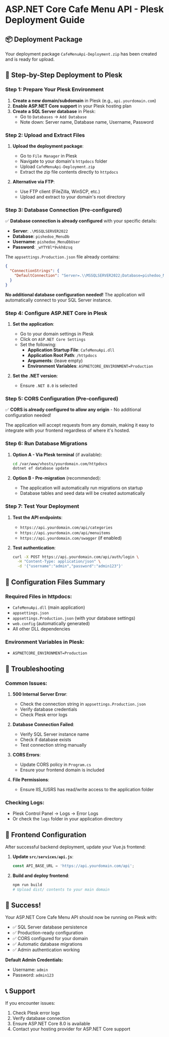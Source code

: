 # ASP.NET Core Cafe Menu API - Plesk Deployment Guide

## 📦 Deployment Package
Your deployment package `CafeMenuApi-Deployment.zip` has been created and is ready for upload.

## 🚀 Step-by-Step Deployment to Plesk

### Step 1: Prepare Your Plesk Environment

1. **Create a new domain/subdomain** in Plesk (e.g., `api.yourdomain.com`)
2. **Enable ASP.NET Core support** in your Plesk hosting plan
3. **Create a SQL Server database** in Plesk:
   - Go to `Databases` → `Add Database`
   - Note down: Server name, Database name, Username, Password

### Step 2: Upload and Extract Files

1. **Upload the deployment package**:
   - Go to `File Manager` in Plesk
   - Navigate to your domain's `httpdocs` folder
   - Upload `CafeMenuApi-Deployment.zip`
   - Extract the zip file contents directly to `httpdocs`

2. **Alternative via FTP**:
   - Use FTP client (FileZilla, WinSCP, etc.)
   - Upload and extract to your domain's root directory

### Step 3: Database Connection (Pre-configured)

✅ **Database connection is already configured** with your specific details:
- **Server**: `.\MSSQLSERVER2022`
- **Database**: `pishedoo_MenuDb`
- **Username**: `pishedoo_MenuDbUser`
- **Password**: `_wYTY8l*9vkh8zsq`

The `appsettings.Production.json` file already contains:
```json
{
  "ConnectionStrings": {
    "DefaultConnection": "Server=.\\MSSQLSERVER2022;Database=pishedoo_MenuDb;User Id=pishedoo_MenuDbUser;Password=_wYTY8l*9vkh8zsq;TrustServerCertificate=true;"
  }
}
```

**No additional database configuration needed!** The application will automatically connect to your SQL Server instance.

### Step 4: Configure ASP.NET Core in Plesk

1. **Set the application**:
   - Go to your domain settings in Plesk
   - Click on `ASP.NET Core Settings`
   - Set the following:
     - **Application Startup File**: `CafeMenuApi.dll`
     - **Application Root Path**: `/httpdocs`
     - **Arguments**: (leave empty)
     - **Environment Variables**: `ASPNETCORE_ENVIRONMENT=Production`

2. **Set the .NET version**:
   - Ensure `.NET 8.0` is selected

### Step 5: CORS Configuration (Pre-configured)

✅ **CORS is already configured to allow any origin** - No additional configuration needed!

The application will accept requests from any domain, making it easy to integrate with your frontend regardless of where it's hosted.

### Step 6: Run Database Migrations

1. **Option A - Via Plesk terminal** (if available):
   ```bash
   cd /var/www/vhosts/yourdomain.com/httpdocs
   dotnet ef database update
   ```

2. **Option B - Pre-migration** (recommended):
   - The application will automatically run migrations on startup
   - Database tables and seed data will be created automatically

### Step 7: Test Your Deployment

1. **Test the API endpoints**:
   - `https://api.yourdomain.com/api/categories`
   - `https://api.yourdomain.com/api/menuitems`
   - `https://api.yourdomain.com/swagger` (if enabled)

2. **Test authentication**:
   ```bash
   curl -X POST https://api.yourdomain.com/api/auth/login \
     -H "Content-Type: application/json" \
     -d '{"username":"admin","password":"admin123"}'
   ```

## 🔧 Configuration Files Summary

### Required Files in httpdocs:
- `CafeMenuApi.dll` (main application)
- `appsettings.json`
- `appsettings.Production.json` (with your database settings)
- `web.config` (automatically generated)
- All other DLL dependencies

### Environment Variables in Plesk:
- `ASPNETCORE_ENVIRONMENT=Production`

## 🐛 Troubleshooting

### Common Issues:

1. **500 Internal Server Error**:
   - Check the connection string in `appsettings.Production.json`
   - Verify database credentials
   - Check Plesk error logs

2. **Database Connection Failed**:
   - Verify SQL Server instance name
   - Check if database exists
   - Test connection string manually

3. **CORS Errors**:
   - Update CORS policy in `Program.cs`
   - Ensure your frontend domain is included

4. **File Permissions**:
   - Ensure IIS_IUSRS has read/write access to the application folder

### Checking Logs:
- Plesk Control Panel → Logs → Error Logs
- Or check the `logs` folder in your application directory

## 📱 Frontend Configuration

After successful backend deployment, update your Vue.js frontend:

1. **Update `src/services/api.js`**:
   ```javascript
   const API_BASE_URL = 'https://api.yourdomain.com/api';
   ```

2. **Build and deploy frontend**:
   ```bash
   npm run build
   # Upload dist/ contents to your main domain
   ```

## 🎉 Success!

Your ASP.NET Core Cafe Menu API should now be running on Plesk with:
- ✅ SQL Server database persistence
- ✅ Production-ready configuration
- ✅ CORS configured for your domain
- ✅ Automatic database migrations
- ✅ Admin authentication working

**Default Admin Credentials:**
- Username: `admin`
- Password: `admin123`

## 📞 Support

If you encounter issues:
1. Check Plesk error logs
2. Verify database connection
3. Ensure ASP.NET Core 8.0 is available
4. Contact your hosting provider for ASP.NET Core support 